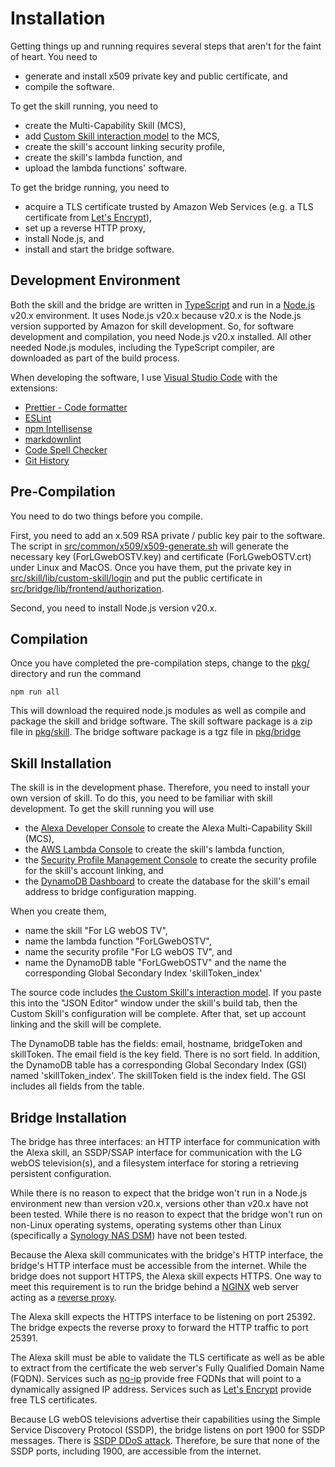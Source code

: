 # Installation

Getting things up and running requires several steps that aren't for the faint of heart. You need to

- generate and install x509 private key and public certificate, and
- compile the software.

To get the skill running, you need to

- create the Multi-Capability Skill (MCS),
- add [Custom Skill interaction model](../src/skill/lib/custom-skill/interaction-model.json) to the MCS,
- create the skill's account linking security profile,
- create the skill's lambda function, and
- upload the lambda functions' software.

To get the bridge running, you need to

- acquire a TLS certificate trusted by Amazon Web Services (e.g. a TLS certificate from [Let's Encrypt](https://letsencrypt.org)),
- set up a reverse HTTP proxy,
- install Node.js, and
- install and start the bridge software.

## Development Environment

Both the skill and the bridge are written in [TypeScript](https://www.typescriptlang.org) and run in a [Node.js](https://nodejs.org) v20.x environment. It uses Node.js v20.x because v20.x is the Node.js version supported by Amazon for skill development. So, for software development and compilation, you need Node.js v20.x installed. All other needed Node.js modules, including the TypeScript compiler, are downloaded as part of the build process.

When developing the software, I use [Visual Studio Code](https://code.visualstudio.com) with the extensions:

- [Prettier - Code formatter](https://marketplace.visualstudio.com/items?itemName=esbenp.prettier-vscode)
- [ESLint](https://marketplace.visualstudio.com/items?itemName=dbaeumer.vscode-eslint)
- [npm Intellisense](https://marketplace.visualstudio.com/items?itemName=christian-kohler.npm-intellisense)
- [markdownlint](https://marketplace.visualstudio.com/items?itemName=DavidAnson.vscode-markdownlint)
- [Code Spell Checker](https://marketplace.visualstudio.com/items?itemName=streetsidesoftware.code-spell-checker)
- [Git History](https://marketplace.visualstudio.com/items?itemName=donjayamanne.githistory)

## Pre-Compilation

You need to do two things before you compile.

First, you need to add an x.509 RSA private / public key pair to the software. The script in [src/common/x509/x509-generate.sh](../src/common/x509/x509-generate.sh) will generate the necessary key (ForLGwebOSTV.key) and certificate (ForLGwebOSTV.crt) under Linux and MacOS. Once you have them, put the private key in [src/skill/lib/custom-skill/login](../src/skill/lib/custom-skill/login) and put the public certificate in [src/bridge/lib/frontend/authorization](../src/bridge/lib/frontend/authorization).

Second, you need to install Node.js version v20.x.

## Compilation

Once you have completed the pre-compilation steps, change to the [pkg/](../pkg) directory and run the command

`npm run all`

This will download the required node.js modules as well as compile and package the skill and bridge software. The skill software package is a zip file in [pkg/skill](../pkg/skill). The bridge software package is a tgz file in [pkg/bridge](../pkg/bridge)

## Skill Installation

The skill is in the development phase. Therefore, you need to install your own version of skill. To do this, you need to be familiar with skill development. To get the skill running you will use

- the [Alexa Developer Console](https://developer.amazon.com/alexa/console/ask) to create the Alexa Multi-Capability Skill (MCS),
- the [AWS Lambda Console](https://console.aws.amazon.com/lambda) to create the skill's lambda function,
- the [Security Profile Management Console](https://developer.amazon.com/settings/console/securityprofile/overview.html) to create the security profile for the skill's account linking, and
- the [DynamoDB Dashboard](https://console.aws.amazon.com/dynamodbv2) to create the database for the skill's email address to bridge configuration mapping.

When you create them,

- name the skill "For LG webOS TV",
- name the lambda function "ForLGwebOSTV",
- name the security profile "For LG webOS TV", and
- name the DynamoDB table "ForLGwebOSTV" and the name the corresponding Global Secondary Index 'skillToken_index'

The source code includes [the Custom Skill's interaction model](../src/skill/lib/custom-skill/interaction-model.json). If you paste this into the "JSON Editor" window under the skill's build tab, then the Custom Skill's configuration will be complete. After that, set up account linking and the skill will be complete.

The DynamoDB table has the fields: email, hostname, bridgeToken and skillToken. The email field is the key field. There is no sort field. In addition, the DynamoDB table has a corresponding Global Secondary Index (GSI) named 'skillToken_index'. The skillToken field is the index field. The GSI includes all fields from the table.

## Bridge Installation

The bridge has three interfaces: an HTTP interface for communication with the Alexa skill, an SSDP/SSAP interface for communication with the LG webOS television(s), and a filesystem interface for storing a retrieving persistent configuration.

While there is no reason to expect that the bridge won't run in a Node.js environment new than version v20.x, versions other than v20.x have not been tested. While there is no reason to expect that the bridge won't run on non-Linux operating systems, operating systems other than Linux (specifically a [Synology NAS DSM](https://www.synology.com/en-global)) have not been tested.

Because the Alexa skill communicates with the bridge's HTTP interface, the bridge's HTTP interface must be accessible from the internet. While the bridge does not support HTTPS, the Alexa skill expects HTTPS. One way to meet this requirement is to run the bridge behind a [NGINX](https://www.nginx.com) web server acting as a [reverse proxy](https://docs.nginx.com/nginx/admin-guide/web-server/reverse-proxy/).

The Alexa skill expects the HTTPS interface to be listening on port 25392. The bridge expects the reverse proxy to forward the HTTP traffic to port 25391.

The Alexa skill must be able to validate the TLS certificate as well as be able to extract from the certificate the web server's Fully Qualified Domain Name (FQDN). Services such as [no-ip](https://www.noip.com) provide free FQDNs that will point to a dynamically assigned IP address. Services such as [Let's Encrypt](https://letsencrypt.org) provide free TLS certificates.

Because LG webOS televisions advertise their capabilities using the Simple Service Discovery Protocol (SSDP), the bridge listens on port 1900 for SSDP messages. There is [SSDP DDoS attack](https://www.cisa.gov/news-events/alerts/2014/01/17/udp-based-amplification-attacks). Therefore, be sure that none of the SSDP ports, including 1900, are accessible from the internet.
